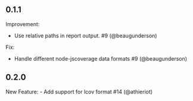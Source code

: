 ## 0.1.1

Improvement:
  - Use relative paths in report output. #9 (@beaugunderson)

Fix:
  - Handle different node-jscoverage data formats #9 (@beaugunderson)

## 0.2.0

New Feature:
	- Add support for lcov format #14 (@athieriot)
